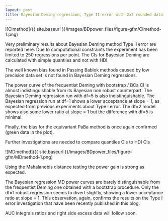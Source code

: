 ```yaml
---
layout: post
title: Bayesian Deming regression, Type II error with 2x2 rounded data
---
```


![CImethod]({{ site.baseurl }}/images/BDpower_files/figure-gfm/CImethod-1.png)

Very preliminary results about Bayesian Deming method Type II error are
reported here. Due to computational constraints the experiment has been
limited to 250 regressions per point. The CIs for Bayesian Deming are
calculated with simple quantiles and not with HDI.

The well known bias found in Passing Bablok methods caused by low
precision data set is not found in Bayesian Deming regressions.

The power curve of the frequentist Deming with bootstrap / BCa CI is
almost indistinguishable from its Bayesian non robust counterpart. The Bayesian
Deming regression run with df=5 is also indistinguishable. The
Bayesian regression run at df=1 shows a lower acceptance at slope = 1,
as expected from previous experiments about Type I error. The df=2 model
shows also some lower ratio at slope = 1 but the difference with df=5 is
minimal.

Finally, the bias for the equivariant PaBa method is once again confirmed
(green data in the plot).

Further investigations are needed to compare quantiles CIs to HDI CIs

![MDmethod]({{ site.baseurl }}/images/BDpower_files/figure-gfm/MDmethod-1.png)

Using the Mahalanobis distance testing the power gain is strong as
expected.

The Bayesian regression MD power curves are barely distinguishable from
the frequentist Deming one obtained with a bootstrap procedure. Only the
df=1 robust regression seems to divert slightly, showing a lower
acceptance ratio at slope = 1. This observation, again, confirms the
results on the Type I error investigation that have been recently
published in this blog.

AUC integrals ratios and right side excess data will follow soon.


